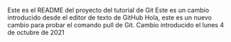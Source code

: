 Este es el README del proyecto del tutorial de Git
Este es un cambio introducido desde el editor de texto de GitHub
Hola, este es un nuevo cambio para probar el comando pull de Git.
Cambio introducido el lunes 4 de octubre de 2021
